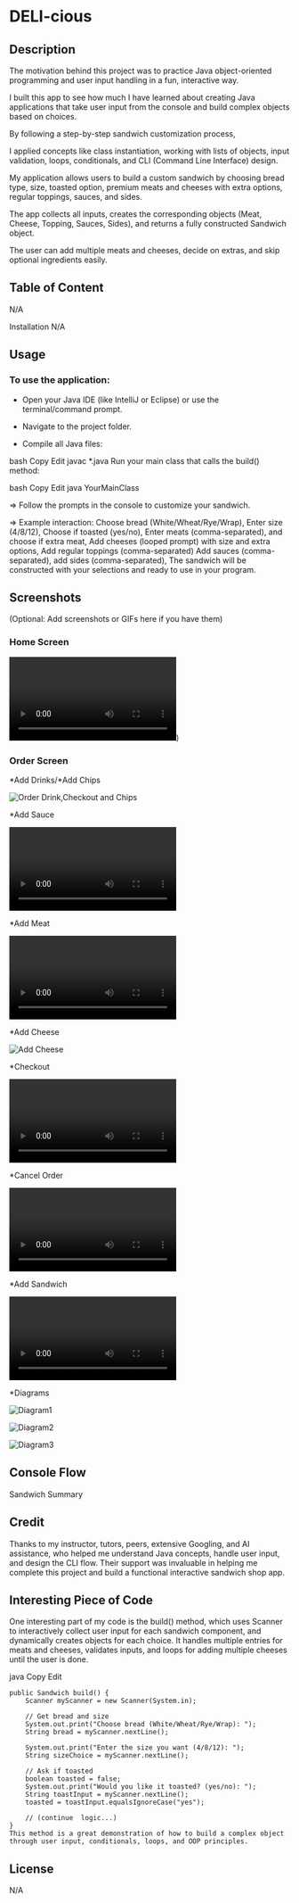 # DELI-cious

## Description
The motivation behind this project was to practice Java object-oriented programming and user input handling in a fun, interactive way.

I built this app to see how much I have learned about creating Java applications that take user input from the console and build complex objects based on choices.

By following a step-by-step sandwich customization process,

I applied concepts like class instantiation, working with lists of objects, input validation, loops, conditionals, and CLI (Command Line Interface) design.

My application allows users to build a custom sandwich by choosing bread type, size, toasted option, premium meats and cheeses with extra options, regular toppings, sauces, and sides.

The app collects all inputs, creates the corresponding objects (Meat, Cheese, Topping, Sauces, Sides), and returns a fully constructed Sandwich object.

The user can add multiple meats and cheeses, decide on extras, and skip optional ingredients easily.

## Table of Content
N/A

Installation
N/A

## Usage
### To use the application:

- Open your Java IDE (like IntelliJ or Eclipse) or use the terminal/command prompt.

- Navigate to the project folder.

- Compile all Java files:

bash
Copy
Edit
javac *.java
Run your main class that calls the build() method:

bash
Copy
Edit
java YourMainClass

=> Follow the prompts in the console to customize your sandwich.

=> Example interaction: Choose bread (White/Wheat/Rye/Wrap), Enter size (4/8/12), Choose if toasted (yes/no), Enter meats (comma-separated), and choose if extra meat, Add cheeses (looped prompt) with size and extra options, Add regular toppings (comma-separated)
Add sauces (comma-separated), add sides (comma-separated), The sandwich will be constructed with your selections and ready to use in your program.

## Screenshots
(Optional: Add screenshots or GIFs here if you have them)
### Home Screen
![Home Screen](Resources/videos_gif/homescreen-ezgif.com-video-to-gif-converter.mp4))

### Order Screen

  *Add Drinks/*Add Chips

![Order Drink,Checkout and Chips]("src/main/Resources/videos_gif/addChipsDrinkCheckout-ezgif.com-video-to-gif-converter.gif")

  *Add Sauce

![Add Sauce](src/main/Resources/videos_gif/addSandwich_sauce-ezgif.com-video-to-gif-converter.mp4)

  
  *Add Meat

![Add Meat](src/main/Resources/videos_gif/addSandwich_meat-ezgif.com-video-to-gif-converter.mp4)

  *Add Cheese

![Add Cheese](src/main/Resources/videos_gif/addSandwich_cheese-ezgif.com-animated-gif-maker.gif)

  *Checkout

![Add Side ](src/main/Resources/videos_gif/addSandwich_side-ezgif.com-video-to-gif-converter.mp4)


  *Cancel Order

![Cancel Order](src/main/Resources/videos_gif/orderCancel-ezgif.com-video-to-gif-converter.mp4)

*Add Sandwich

![Topping Reg](src/main/Resources/videos_gif/addSandwich_regutopping-ezgif.com-video-to-gif-converter.mp4)

  *Diagrams
  
![Diagram1](src/main/Resources/images/2025-05-30T03_07_05.png)

![Diagram2](src/main/Resources/images/2025-05-30T02_35_34.png)

![Diagram3](src/main/Resources/images/2025-05-30T02_53_21.png)


## Console Flow

Sandwich Summary

## Credit
Thanks to my instructor, tutors, peers, extensive Googling, and AI assistance, who helped me understand Java concepts, handle user input, and design the CLI flow. Their support was invaluable in helping me complete this project and build a functional interactive sandwich shop app.

## Interesting Piece of Code
One interesting part of my code is the build() method, which uses Scanner to interactively collect user input for each sandwich component, and dynamically creates objects for each choice. It handles multiple entries for meats and cheeses, validates inputs, and loops for adding multiple cheeses until the user is done.

java
Copy
Edit
```
public Sandwich build() {
    Scanner myScanner = new Scanner(System.in);

    // Get bread and size
    System.out.print("Choose bread (White/Wheat/Rye/Wrap): ");
    String bread = myScanner.nextLine();

    System.out.print("Enter the size you want (4/8/12): ");
    String sizeChoice = myScanner.nextLine();

    // Ask if toasted
    boolean toasted = false;
    System.out.print("Would you like it toasted? (yes/no): ");
    String toastInput = myScanner.nextLine();
    toasted = toastInput.equalsIgnoreCase("yes");

    // (continue  logic...)
}
This method is a great demonstration of how to build a complex object through user input, conditionals, loops, and OOP principles.
```

## License
N/A

